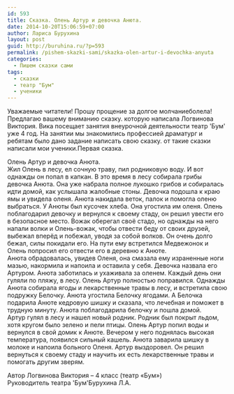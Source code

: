 ```yaml
---
id: 593
title: Сказка. Олень Артур и девочка Анюта.
date: 2014-10-20T15:06:59+07:00
author: Лариса Бурухина
layout: post
guid: http://buruhina.ru/?p=593
permalink: /pishem-skazki-sami/skazka-olen-artur-i-devochka-anyuta
categories:
  - Пишем сказки сами
tags:
  - сказки
  - театр "Бум"
  - ученики
---
```

Уважаемые читатели! Прошу прощение за долгое молчаниеболела! Предлагаю вашему вниманию сказку. которую написала Логвинова Виктория. Вика посещает занятия внеурочной деятельности театр 'Бум' уже 4 год. На занятии мы знакомились профессией драматург и ребятам было дано задание написать свою сказку. от такие сказки написали мои ученики.Первая сказка.

Олень Артур и девочка Анюта.  
Жил Олень в лесу, ел сочную траву, пил родниковую воду. И вот однажды он попал в капкан. В это время в лесу собирала грибы девочка Анюта. Она уже набрала полное лукошко грибов и собиралась идти домой, как услышала жалобные стоны. Девочка подошла к краю ямы и увидела оленя. Анюта накидала веток, палок и помогла оленю выбраться. У Анюты был кусочек хлеба. Она угостила им оленя. Олень поблагодарил девочку и вернулся к своему стаду, он решил увести его в безопасное место. Вожак оберегал своё стадо, но однажды на него напали волки и Олень-вожак, чтобы отвести беду от своих друзей, выбежал вперёд и побежал, уводя за собой волков. Он очень долго бежал, силы покидали его. На пути ему встретился Медвежонок и Олень попросил его отвести его в деревню к Анюте.  
Анюта обрадовалась, увидев Оленя, она смазала ему израненные ноги мазью, накормила и напоила и оставила у себя. Девочка назвала его Артуром. Анюта заботилась и ухаживала за оленем. Каждый день они гуляли по пляжу, в лесу. Олень Артур полностью поправился. Однажды Анюта собирала ягоды и лекарственные травы в лесу, и встретила свою подружку Белочку. Анюта угостила Белочку ягодами. А Белочка подарила Анюте кедровую шишку и сказала, что лечебная и поможет в трудную минуту. Анюта поблагодарила белочку и пошла домой.  
Артур гулял в лесу и нашел новый родник. Родник был покрыт льдом, хотя кругом было зелено и пели птицы. Олень Артур попил воды и вернулся в свой домик к Анюте. Вечером у него поднялась высокая температура, появился сильный кашель. Анюта заварила шишку в молоке и напоила больного Оленя. Артур выздоровел. Он решил вернуться к своему стаду и научить их есть лекарственные травы и помогать другим зверям.

Автор Логвинова Виктория – 4 класс (театр «Бум»)  
Руководитель театра 'Бум'Бурухина Л.А.